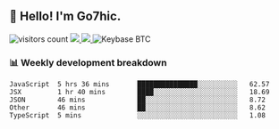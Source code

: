 ## 👋 Hello! I'm Go7hic.

 ![visitors count](https://visitors-by-url-pls-dont-use-this-in-your-repo.vercel.app/Go7hic-github-readme)
 <a href="https://twitter.com/Go7hic">
    <img src="https://img.shields.io/badge/-@Go7hic-1ca0f1?style=flat-square&labelColor=1ca0f1&logo=twitter&logoColor=white&link=https://twitter.com/Go7hic">
   <a/>
   <a href="mailto:gtfx0209@gmail.com">
    <img src="https://img.shields.io/badge/-gtfx0209@gmail.com-c14438?style=flat-square&logo=Gmail&logoColor=white&link=mailto:gtfx0209@gmail.com">
   <a/>
    ![Keybase BTC](https://img.shields.io/keybase/btc/Go7hic)
 <!--
🔭 I’m currently working
🌱 I’m currently learning
💬 Ask me about 
📫 How to reach me: 
⚡ Fun fact: 
-->
 <!--
![My Github Stats](https://github-readme-stats.vercel.app/api?username=Go7hic&show_icons=true&count_private=true)

-->

### 📊 Weekly development breakdown
<!--START_SECTION:waka-->
```text
JavaScript  5 hrs 36 mins       ███████████████░░░░░░░░░░   62.57 
JSX         1 hr 40 mins        ████░░░░░░░░░░░░░░░░░░░░░   18.69 
JSON        46 mins             ██░░░░░░░░░░░░░░░░░░░░░░░   8.72 
Other       46 mins             ██░░░░░░░░░░░░░░░░░░░░░░░   8.62 
TypeScript  5 mins              ░░░░░░░░░░░░░░░░░░░░░░░░░   1.08
```
<!--END_SECTION:waka-->

